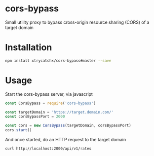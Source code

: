 # cors-bypass

Small utility proxy to bypass cross-origin resource sharing (CORS) of a target domain

# Installation
```sh
npm install xtrycatchx/cors-bypass#master --save
```

# Usage

Start the cors-bypass server, via javascript
```javascript
const CorsBypass = require('cors-bypass')

const targetDomain = 'https://target.domain.com/'
const corsBypassPort = 2000

const cors = new CorsBypass(targetDomain, corsBypassPort)
cors.start()
```
And once started, do an HTTP request to the target domain
```sh
curl http://localhost:2000/api/v1/rates
```

